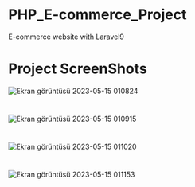 # PHP_E-commerce_Project
E-commerce  website with Laravel9

#  Project ScreenShots
![Ekran görüntüsü 2023-05-15 010824](https://github.com/GzdSahin/PHP_E-commerce_Project/assets/105110704/2651b251-942c-4221-98b9-91bf49c901f5)

#
#


![Ekran görüntüsü 2023-05-15 010915](https://github.com/GzdSahin/PHP_E-commerce_Project/assets/105110704/289d41b6-a95f-45f3-8734-b9c20fe6d12f)

#
#

![Ekran görüntüsü 2023-05-15 011020](https://github.com/GzdSahin/PHP_E-commerce_Project/assets/105110704/73a87f32-329b-4b02-ad2e-a0f672a92ebc)

#
#


![Ekran görüntüsü 2023-05-15 011153](https://github.com/GzdSahin/PHP_E-commerce_Project/assets/105110704/b77d36eb-7618-4459-b6fd-707d58a26894)
